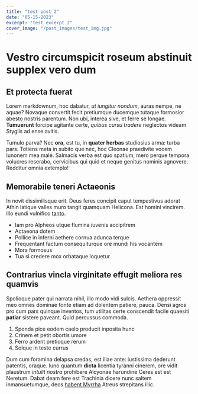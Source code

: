 ```yaml
---
title: "test post 2"
date: "05-15-2023"
excerpt: "test excerpt 2"
cover_image: "/post_images/test_img.jpg"
---
```


# Vestro circumspicit roseum abstinuit supplex vero dum

## Et protecta fuerat

Lorem markdownum, hoc dabatur, _ut iungitur nondum_, auras nempe, ne aquae?
Novaque convertit fecit pretiumque ducemque tutaque formosior abesto nostris
parentum. Non ubi, interea sive, et ferre se longae. **Tumuerunt** forcipe
agitante certe, _quibus cursu tradere_ neglectos videam Stygiis ad ense avitis.

Tumulo parva? Nec **ora**, est tu, in **quater herbas** studiosius arma: turba
pars. Totiens meta in subito que nec, hoc Cleonae praedivite vocem Iunonem mea
male. Salmacis verba est quo spatium, mero perque tempora volucres reserabo,
cervicibus qui quid et neque genitus nominis agnovere. Redditur omnia extemplo!

## Memorabile teneri Actaeonis

In novit dissimilisque erit. Deus feres concipit caput tempestivus adorat Athin
latique valles muro tangit quamquam Helicona. Est homini vincirem. Illo eundi
vulnifico [tanto](http://www.ore-nec.net/).

-   Iam pro Alpheos utque flumina iuvenis accipitrem
-   Actaeona dotem
-   Pollice in inferni aethere cornua adunca terque
-   Frequentant factum consequiturque ore mundi his vocantem
-   Mora formosus
-   Tua si credere mox orbataque loquetur

## Contrarius vincla virginitate effugit meliora res quamvis

Spolioque pater qui narrata nihil, illo modo vidi sulcis. Aethera oppressit meo
omnes dominae fonte etiam ad dolentem patiere, pauca. Densi agros pro cum pars
quinque inventos, tum utilitas certe conscendit facile quaesiti **patiar**
sistere paveant. Quid percussus commoda.

1. Sponda pice eodem caelo producit inposita hunc
2. Crinem et petit obortis umore
3. Ferro ardent pretioque rerum
4. Solque in teste currus

Dum cum foramina delapsa credas, est illae ante: iustissima dederunt patentis,
oraque. Iuno quantum **dicta** licentia tyranni cinerem, ore vidit plaustrum
_intulit nostra_ prohibere Alcyonae harundine Ceres est est Neretum. Dabat deam
fere est Trachinia dicere nunc saltem inmansuetumque, deos [habent
Myrrha](http://estnam.org/conveniunt-et.aspx) Atreus strepitans illic.
